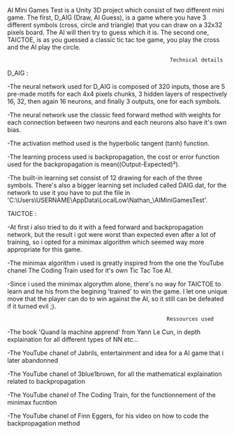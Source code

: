 AI Mini Games Test is a Unity 3D project which consist of two different mini game. The first, D_AIG (Draw, AI Guess), is a game where you have 3 different symbols (cross, circle and triangle) that you can draw on a 32x32 pixels board. The AI will then try to guess which it is. The second one, TAICTOE, is as you guessed a classic tic tac toe game, you play the cross and the AI play the circle.


                                                        Technical details
D_AIG :

-The neural network used for D_AIG is composed of 320 inputs, those are 5 pre-made motifs for each 4x4 pixels chunks, 3 hidden layers of respectively 16, 32, then again 16 neurons, and finally 3 outputs, one for each symbols.

-The neural network use the classic feed forward method with weights for each connection between two neurons and each neurons also have it's own bias.

-The activation method used is the hyperbolic tangent (tanh) function.

-The learning process used is backpropagation, the cost or error function used for the backpropagation is mean((Output-Expected)²).

-The built-in learning set consist of 12 drawing for each of the three symbols. There's also a bigger learning set included called DAIG.dat, for the network to use it you have to put the file in 'C:\Users\USERNAME\AppData\LocalLow\Nathan_\AIMiniGamesTest'.


TAICTOE :

-At first i also tried to do it with a feed forward and backpropagation network, but the result i got were worst than expected even after a lot of training, so i opted for a minimax algorithm which seemed way more appropriate for this game.

-The minimax algorithm i used is greatly inspired from the one the YouTube chanel The Coding Train used for it's own Tic Tac Toe AI.

-Since i used the minimax algorythm alone, there's no way for TAICTOE to learn and he his from the begining 'trained' to win the game. I let one unique move that the player can do to win against the AI, so it still can be defeated if it turned evil ;).



                                                       Ressources used
                                                       
-The book 'Quand la machine apprend' from Yann Le Cun, in depth explaination for all different types of NN etc...

-The YouTube chanel of Jabrils, entertainment and idea for a AI game that i later abandonned

-The YouTube chanel of 3blue1brown, for all the mathematical explaination related to backpropagation

-The YouTube chanel of The Coding Train, for the functionnement of the minimax fucntion

-The YouTube chanel of Finn Eggers, for his video on how to code the backpropagation method
